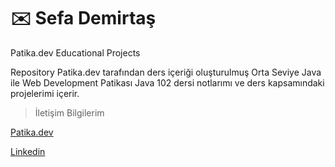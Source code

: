 # :envelope: Sefa Demirtaş
Patika.dev Educational Projects

Repository Patika.dev tarafından ders içeriği oluşturulmuş Orta Seviye Java ile Web Development Patikası Java 102 dersi notlarımı ve ders kapsamındaki projelerimi içerir. 

> İletişim Bilgilerim

[Patika.dev](https://app.patika.dev/sefad) 


[Linkedin](https://www.linkedin.com/in/sefa-demirta%C5%9F-86b473230?lipi=urn%3Ali%3Apage%3Ad_flagship3_profile_view_base_contact_details%3BfSkpaHNJQUyUX%2FAggFutbQ%3D%3D)

